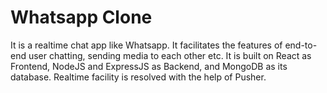 # Whatsapp Clone
It is a realtime chat app like Whatsapp. It facilitates the features of end-to-end user chatting, sending media to each other etc.
It is built on React as Frontend, NodeJS and ExpressJS as Backend, and MongoDB as its database. Realtime facility is resolved with the help of Pusher.
